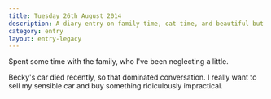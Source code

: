 ```yaml
---
title: Tuesday 26th August 2014
description: A diary entry on family time, cat time, and beautiful but ridiculously impractical cars
category: entry
layout: entry-legacy
---
```


Spent some time with the family, who I've been neglecting a little.

Becky's car died recently, so that dominated conversation. I really want to sell my sensible car and buy something ridiculously impractical.
